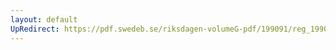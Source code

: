 ```yaml
---
layout: default
UpRedirect: https://pdf.swedeb.se/riksdagen-volumeG-pdf/199091/reg_199091/reg_199091_0584.pdf
---
```

